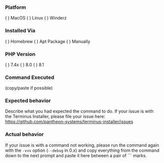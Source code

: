 
### Platform
( ) MacOS
( ) Linux
( ) Winderz

### Installed Via
( ) Homebrew
( ) Apt Package
( ) Manually

### PHP Version
( ) 7.4x
( ) 8.0
( ) 8.1

### Command Executed
(copy/paste if possible)

### Expected behavior
Describe what you had expected the command to do. If your issue is with the Terminus Installer, please file your issue here:
https://github.com/pantheon-systems/terminus-installer/issues

### Actual behavior
If your issue is with a command not working, please run the command again with the `-vvv` option (`--debug` in 0.x) and copy everything from the command down to the next prompt and paste it here between a pair of \`\`\` marks.
